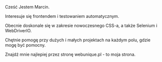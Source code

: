 Cześć Jestem Marcin.

Interesuje się frontendem i testowaniem automatycznym. 

Obecnie doskonale się w zakresie nowoczesnego CSS-a, a także Selenium i WebDriverIO. 

Chętnie pomogę przy dużych i małych projektach na każdym polu, gdzie mogę być pomocny.


Znajdź mnie najlepiej przez stronę webunique.pl - to moja strona.
